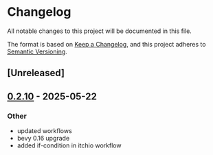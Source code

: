 # Changelog

All notable changes to this project will be documented in this file.

The format is based on [Keep a Changelog](https://keepachangelog.com/en/1.0.0/),
and this project adheres to [Semantic Versioning](https://semver.org/spec/v2.0.0.html).

## [Unreleased]

## [0.2.10](https://github.com/cxreiff/lifecycler/compare/v0.2.9...v0.2.10) - 2025-05-22

### Other

- updated workflows
- bevy 0.16 upgrade
- added if-condition in itchio workflow
